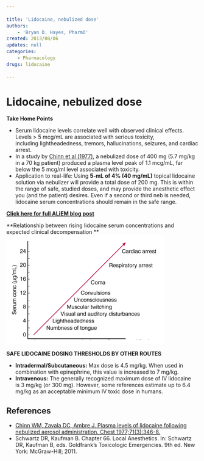 ```yaml
---

title: 'Lidocaine, nebulized dose'
authors:
    - 'Bryan D. Hayes, PharmD'
created: 2013/08/06
updates: null
categories:
    - Pharmacology
drugs: lidocaine

---
```




# Lidocaine, nebulized dose

**Take Home Points**

-   Serum lidocaine levels correlate well with observed clinical effects. Levels &gt; 5 mcg/mL are associated with serious toxicity, including lightheadedness, tremors, hallucinations, seizures, and cardiac arrest. 
-   In a study by [Chinn et al (1977)](http://www.ncbi.nlm.nih.gov/pubmed/319962), a nebulized dose of 400 mg (5.7 mg/kg in a 70 kg patient) produced a plasma level peak of 1.1 mcg/mL, far below the 5 mcg/ml level associated with toxicity. 
-   Application to real-life: Using **5-mL of 4% (40 mg/mL)** topical lidocaine solution via nebulizer will provide a total dose of 200 mg. This is within the range of safe, studied doses, and may provide the anesthetic effect you (and the patient) desires. Even if a second or third neb is needed, lidocaine serum concentrations should remain in the safe range.

**[Click here for full ALiEM blog post](http://academiclifeinem.com/safe-dosing-of-nebulized-lidocaine/)**

**Relationship between rising lidocaine serum concentrations and expected clinical decompensation
**![](image-1.png)

**SAFE LIDOCAINE DOSING THRESHOLDS BY OTHER ROUTES**

-   **Intradermal/Subcutaneous:** Max dose is 4.5 mg/kg. When used in combination with epinephrine, this value is increased to 7 mg/kg.
-   **Intravenous:** The generally recognized maximum dose of IV lidocaine is 3 mg/kg (or 300 mg). However, some references estimate up to 6.4 mg/kg as an acceptable minimum IV toxic dose in humans. 

## References

-   [Chinn WM, Zavala DC, Ambre J. Plasma levels of lidocaine following nebulized aerosol administration. Chest 1977;71(3):346-8.](http://www.ncbi.nlm.nih.gov/pubmed/319962)
-   Schwartz DR, Kaufman B. Chapter 66. Local Anesthetics. In: Schwartz DR, Kaufman B, eds. Goldfrank’s Toxicologic Emergencies. 9th ed. New York: McGraw-Hill; 2011.
